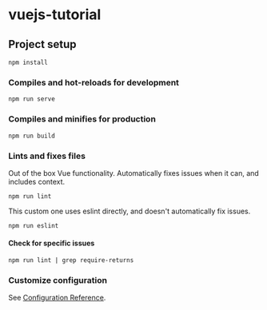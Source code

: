 # vuejs-tutorial

## Project setup
```
npm install
```

### Compiles and hot-reloads for development
```
npm run serve
```

### Compiles and minifies for production
```
npm run build
```

### Lints and fixes files
Out of the box Vue functionality. Automatically fixes issues when it can, and includes context.
```
npm run lint
```

This custom one uses eslint directly, and doesn't automatically fix issues.
```
npm run eslint
```

#### Check for specific issues
```
npm run lint | grep require-returns
```

### Customize configuration
See [Configuration Reference](https://cli.vuejs.org/config/).
